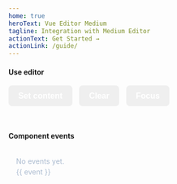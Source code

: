 ```yaml
---
home: true
heroText: Vue Editor Medium
tagline: Integration with Medium Editor
actionText: Get Started →
actionLink: /guide/
---
```


<h4>Use editor</h4>

<component 
    v-if="dynamicComponent"
    :is="dynamicComponent"
    v-on:blur="onBlur"
    v-on:focus="onFocus"
    v-model="text"
    ref="mediumEditor"
/>

<button class="btn" v-on:click="setContent">Set content</button>
<button class="btn" v-on:click="clearContent">Clear</button>
<button class="btn" v-on:click="focusEditor">Focus</button>

<br>
<h4>Component events</h4>
<div class="events">
    <span v-if="!events.length">No events yet.</span>
    <span v-for="event in reversedEvents">{{ event }}</span>
</div>

<script>

export default {
    data() {
        return {
            dynamicComponent: null,
            text: 'This is <b>my text</b>',
            events: [],
        }
    },
    mounted () {
        import('../lib/vue-editor-medium').then(module => {
          this.dynamicComponent = module.default
        })
    },
    computed: {
        reversedEvents() { 
            return [...this.events].reverse()
        }
    },
    methods: {
        currentDate() {
            const date = new Date();
            return date.toLocaleTimeString('pl-PL');
        },
        onBlur() {
            this.events.push(`[ ${this.currentDate()} ] => blur`);
        },
        onFocus() {
            this.events.push(`[ ${this.currentDate()} ] => focus`);
        },

        setContent() {
            this.text = 'This content <b>has been set</b> from the <i>method</i>';
        },
        clearContent() {
            this.text = '';
        },
        focusEditor() {
            this.$refs.mediumEditor.focus();
        },
    }
}
</script>

<style lang="stylus">
.btn {
    display: inline-block;
    font-size: 1rem;
    font-weight: 600;
    color: #ffffff;
    background-color: $accentColor;
    padding: 0.7rem 1.2rem;
    border-radius: 7px;
    transition: background-color .1s ease;
    box-sizing: border-box;
    border: none;
    outline: none;
    cursor: pointer;
    border-bottom: 1px solid darken($accentColor, 10%);
    appearance: none;

    &:hover {
        background-color: lighten($accentColor, 10%);
    }

    + .btn {
        margin-left: 10px;
    }
}

.medium-editor-element {
    background-color: #f6f6f6;
    border-radius: 8px;
    padding: 5px 15px 3px;
    outline: none;
}
.medium-editor-element:focus {
    background-color: #f1f1f1;
}


.medium-editor-element > p {
    margin: 0;
}

.events {
    background-color: $codeBgColor;
    color: #abbbd0;
    border-radius: 8px;
    padding: 10px 15px;
    max-height: 200px;
    overflow-y: auto;

    span {
        display: block;
        margin: 4px 0;
    }
}
</style>
